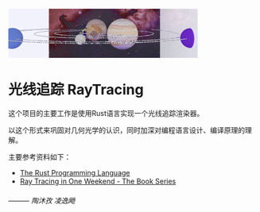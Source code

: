 ![image](https://github.com/Mziiii/RayTracing/blob/master/pictures/pic1.png)

# 光线追踪 RayTracing

这个项目的主要工作是使用Rust语言实现一个光线追踪渲染器。

以这个形式来巩固对几何光学的认识，同时加深对编程语言设计、编译原理的理解。

主要参考资料如下：
- [The Rust Programming Language](https://doc.rust-lang.org/book/title-page.html)
- [Ray Tracing in One Weekend - The Book Series](https://raytracing.github.io)

###### ——— 陶沐孜 凌逸飏

